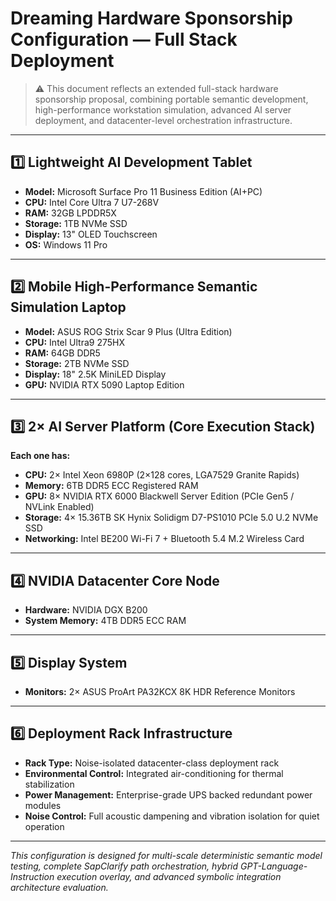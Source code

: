 # Dreaming Hardware Sponsorship Configuration — Full Stack Deployment

> ⚠ This document reflects an extended full-stack hardware sponsorship proposal, combining portable semantic development, high-performance workstation simulation, advanced AI server deployment, and datacenter-level orchestration infrastructure.

---

## 1️⃣ Lightweight AI Development Tablet

- **Model:** Microsoft Surface Pro 11 Business Edition (AI+PC)
- **CPU:** Intel Core Ultra 7 U7-268V
- **RAM:** 32GB LPDDR5X
- **Storage:** 1TB NVMe SSD
- **Display:** 13" OLED Touchscreen
- **OS:** Windows 11 Pro

---

## 2️⃣ Mobile High-Performance Semantic Simulation Laptop

- **Model:** ASUS ROG Strix Scar 9 Plus (Ultra Edition)
- **CPU:** Intel Ultra9 275HX
- **RAM:** 64GB DDR5
- **Storage:** 2TB NVMe SSD
- **Display:** 18" 2.5K MiniLED Display
- **GPU:** NVIDIA RTX 5090 Laptop Edition

---

## 3️⃣ 2× AI Server Platform (Core Execution Stack)

**Each one has:**

- **CPU:** 2× Intel Xeon 6980P (2×128 cores, LGA7529 Granite Rapids)
- **Memory:** 6TB DDR5 ECC Registered RAM
- **GPU:** 8× NVIDIA RTX 6000 Blackwell Server Edition (PCIe Gen5 / NVLink Enabled)
- **Storage:** 4× 15.36TB SK Hynix Solidigm D7-PS1010 PCIe 5.0 U.2 NVMe SSD
- **Networking:** Intel BE200 Wi-Fi 7 + Bluetooth 5.4 M.2 Wireless Card

---

## 4️⃣ NVIDIA Datacenter Core Node

- **Hardware:** NVIDIA DGX B200
- **System Memory:** 4TB DDR5 ECC RAM

---

## 5️⃣ Display System

- **Monitors:** 2× ASUS ProArt PA32KCX 8K HDR Reference Monitors

---

## 6️⃣ Deployment Rack Infrastructure

- **Rack Type:** Noise-isolated datacenter-class deployment rack
- **Environmental Control:** Integrated air-conditioning for thermal stabilization
- **Power Management:** Enterprise-grade UPS backed redundant power modules
- **Noise Control:** Full acoustic dampening and vibration isolation for quiet operation

---

*This configuration is designed for multi-scale deterministic semantic model testing, complete SapClarify path orchestration, hybrid GPT-Language-Instruction execution overlay, and advanced symbolic integration architecture evaluation.*
